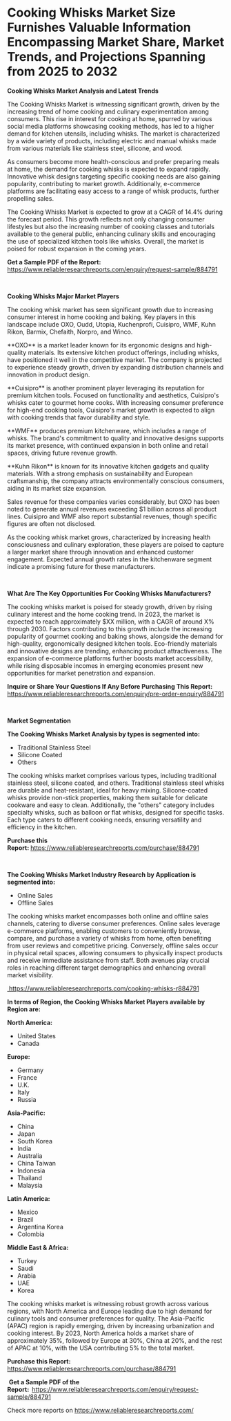 <p><h1>Cooking Whisks Market Size Furnishes Valuable Information Encompassing Market Share, Market Trends, and Projections Spanning from 2025 to 2032</h1></p><p><strong>Cooking Whisks Market Analysis and Latest Trends</strong></p>
<p><p>The Cooking Whisks Market is witnessing significant growth, driven by the increasing trend of home cooking and culinary experimentation among consumers. This rise in interest for cooking at home, spurred by various social media platforms showcasing cooking methods, has led to a higher demand for kitchen utensils, including whisks. The market is characterized by a wide variety of products, including electric and manual whisks made from various materials like stainless steel, silicone, and wood.</p><p>As consumers become more health-conscious and prefer preparing meals at home, the demand for cooking whisks is expected to expand rapidly. Innovative whisk designs targeting specific cooking needs are also gaining popularity, contributing to market growth. Additionally, e-commerce platforms are facilitating easy access to a range of whisk products, further propelling sales.</p><p>The Cooking Whisks Market is expected to grow at a CAGR of 14.4% during the forecast period. This growth reflects not only changing consumer lifestyles but also the increasing number of cooking classes and tutorials available to the general public, enhancing culinary skills and encouraging the use of specialized kitchen tools like whisks. Overall, the market is poised for robust expansion in the coming years.</p></p>
<p><strong>Get a Sample PDF of the Report:&nbsp;</strong> <a href="https://www.reliableresearchreports.com/enquiry/request-sample/884791?utm_campaign=2205&utm_medium=2&utm_source=Github&utm_content=ia&utm_term=05022025&utm_id=cooking-whisks">https://www.reliableresearchreports.com/enquiry/request-sample/884791</a></p>
<p>&nbsp;</p>
<p><strong>Cooking Whisks Major Market Players</strong></p>
<p><p>The cooking whisk market has seen significant growth due to increasing consumer interest in home cooking and baking. Key players in this landscape include OXO, Oudd, Utopia, Kuchenprofi, Cuisipro, WMF, Kuhn Rikon, Barmix, Chefaith, Norpro, and Winco. </p><p>**OXO** is a market leader known for its ergonomic designs and high-quality materials. Its extensive kitchen product offerings, including whisks, have positioned it well in the competitive market. The company is projected to experience steady growth, driven by expanding distribution channels and innovation in product design.</p><p>**Cuisipro** is another prominent player leveraging its reputation for premium kitchen tools. Focused on functionality and aesthetics, Cuisipro's whisks cater to gourmet home cooks. With increasing consumer preference for high-end cooking tools, Cuisipro's market growth is expected to align with cooking trends that favor durability and style.</p><p>**WMF** produces premium kitchenware, which includes a range of whisks. The brand's commitment to quality and innovative designs supports its market presence, with continued expansion in both online and retail spaces, driving future revenue growth.</p><p>**Kuhn Rikon** is known for its innovative kitchen gadgets and quality materials. With a strong emphasis on sustainability and European craftsmanship, the company attracts environmentally conscious consumers, aiding in its market size expansion.</p><p>Sales revenue for these companies varies considerably, but OXO has been noted to generate annual revenues exceeding $1 billion across all product lines. Cuisipro and WMF also report substantial revenues, though specific figures are often not disclosed.</p><p>As the cooking whisk market grows, characterized by increasing health consciousness and culinary exploration, these players are poised to capture a larger market share through innovation and enhanced customer engagement. Expected annual growth rates in the kitchenware segment indicate a promising future for these manufacturers.</p></p>
<p>&nbsp;</p>
<p><strong>What Are The Key Opportunities For Cooking Whisks Manufacturers?</strong></p>
<p><p>The cooking whisks market is poised for steady growth, driven by rising culinary interest and the home cooking trend. In 2023, the market is expected to reach approximately $XX million, with a CAGR of around X% through 2030. Factors contributing to this growth include the increasing popularity of gourmet cooking and baking shows, alongside the demand for high-quality, ergonomically designed kitchen tools. Eco-friendly materials and innovative designs are trending, enhancing product attractiveness. The expansion of e-commerce platforms further boosts market accessibility, while rising disposable incomes in emerging economies present new opportunities for market penetration and expansion.</p></p>
<p><strong>Inquire or Share Your Questions If Any Before Purchasing This Report:</strong> <a href="https://www.reliableresearchreports.com/enquiry/pre-order-enquiry/884791?utm_campaign=2205&utm_medium=2&utm_source=Github&utm_content=ia&utm_term=05022025&utm_id=cooking-whisks">https://www.reliableresearchreports.com/enquiry/pre-order-enquiry/884791</a></p>
<p>&nbsp;</p>
<p><strong>Market Segmentation</strong></p>
<p><strong>The Cooking Whisks Market Analysis by types is segmented into:</strong></p>
<p><ul><li>Traditional Stainless Steel</li><li>Silicone Coated</li><li>Others</li></ul></p>
<p><p>The cooking whisks market comprises various types, including traditional stainless steel, silicone coated, and others. Traditional stainless steel whisks are durable and heat-resistant, ideal for heavy mixing. Silicone-coated whisks provide non-stick properties, making them suitable for delicate cookware and easy to clean. Additionally, the "others" category includes specialty whisks, such as balloon or flat whisks, designed for specific tasks. Each type caters to different cooking needs, ensuring versatility and efficiency in the kitchen.</p></p>
<p><strong>Purchase this Report:&nbsp;</strong><a href="https://www.reliableresearchreports.com/purchase/884791?utm_campaign=2205&utm_medium=2&utm_source=Github&utm_content=ia&utm_term=05022025&utm_id=cooking-whisks">https://www.reliableresearchreports.com/purchase/884791</a></p>
<p>&nbsp;</p>
<p><strong>The Cooking Whisks Market Industry Research by Application is segmented into:</strong></p>
<p><ul><li>Online Sales</li><li>Offline Sales</li></ul></p>
<p><p>The cooking whisks market encompasses both online and offline sales channels, catering to diverse consumer preferences. Online sales leverage e-commerce platforms, enabling customers to conveniently browse, compare, and purchase a variety of whisks from home, often benefiting from user reviews and competitive pricing. Conversely, offline sales occur in physical retail spaces, allowing consumers to physically inspect products and receive immediate assistance from staff. Both avenues play crucial roles in reaching different target demographics and enhancing overall market visibility.</p></p>
<p><a href="https://www.reliableresearchreports.com/cooking-whisks-r884791?utm_campaign=2205&utm_medium=2&utm_source=Github&utm_content=ia&utm_term=05022025&utm_id=cooking-whisks">&nbsp;https://www.reliableresearchreports.com/cooking-whisks-r884791</a></p>
<p><strong>In terms of Region, the Cooking Whisks Market Players available by Region are:</strong></p>
<p>
    <p> <strong> North America: </strong>
        <ul>
            <li>United States</li>
            <li>Canada</li>
        </ul>
        </p> 
    <p> <strong> Europe: </strong>
        <ul>
            <li>Germany</li>
            <li>France</li>
            <li>U.K.</li>
            <li>Italy</li>
            <li>Russia</li>
        </ul>
        </p> 
    <p> <strong> Asia-Pacific: </strong>
        <ul>
            <li>China</li>
            <li>Japan</li>
            <li>South Korea</li>
            <li>India</li>
            <li>Australia</li>
            <li>China Taiwan</li>
            <li>Indonesia</li>
            <li>Thailand</li>
            <li>Malaysia</li>
        </ul>
        </p> 
    <p> <strong> Latin America: </strong>
        <ul>
            <li>Mexico</li>
            <li>Brazil</li>
            <li>Argentina Korea</li>
            <li>Colombia</li>
        </ul>
        </p> 
    <p> <strong> Middle East & Africa: </strong>
        <ul>
            <li>Turkey</li>
            <li>Saudi</li>
            <li>Arabia</li>
            <li>UAE</li>
            <li>Korea</li>
        </ul>
    </p>
    </p>
<p><p>The cooking whisks market is witnessing robust growth across various regions, with North America and Europe leading due to high demand for culinary tools and consumer preferences for quality. The Asia-Pacific (APAC) region is rapidly emerging, driven by increasing urbanization and cooking interest. By 2023, North America holds a market share of approximately 35%, followed by Europe at 30%, China at 20%, and the rest of APAC at 10%, with the USA contributing 5% to the total market.</p></p>
<p><strong>Purchase this Report: </strong><a href="https://www.reliableresearchreports.com/purchase/884791?utm_campaign=2205&utm_medium=2&utm_source=Github&utm_content=ia&utm_term=05022025&utm_id=cooking-whisks">https://www.reliableresearchreports.com/purchase/884791</a></p>
<p>&nbsp;<strong>Get a Sample PDF of the Report:&nbsp;&nbsp;</strong><a href="https://www.reliableresearchreports.com/enquiry/request-sample/884791?utm_campaign=2205&utm_medium=2&utm_source=Github&utm_content=ia&utm_term=05022025&utm_id=cooking-whisks">https://www.reliableresearchreports.com/enquiry/request-sample/884791</a></p>
<p><strong></strong></p>
<p>Check more reports on <a href="https://www.reliableresearchreports.com/?utm_campaign=2205&utm_medium=2&utm_source=Github&utm_content=ia&utm_term=05022025&utm_id=cooking-whisks">https://www.reliableresearchreports.com/</a></p>